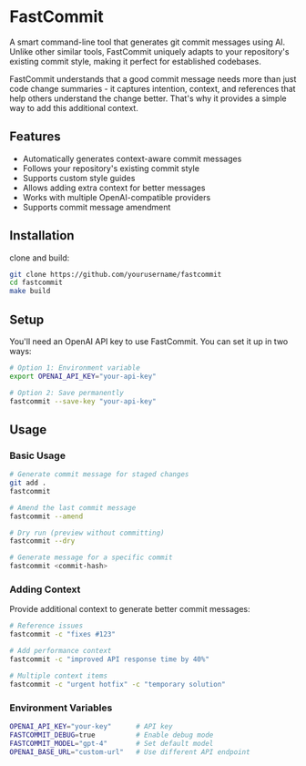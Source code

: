 # FastCommit

A smart command-line tool that generates git commit messages using AI. Unlike other similar tools, FastCommit uniquely adapts to your repository's existing commit style, making it perfect for established codebases.

FastCommit understands that a good commit message needs more than just code change summaries - it captures intention, context, and references that help others understand the change better. That's why it provides a simple way to add this additional context.

## Features

- Automatically generates context-aware commit messages
- Follows your repository's existing commit style
- Supports custom style guides
- Allows adding extra context for better messages
- Works with multiple OpenAI-compatible providers
- Supports commit message amendment

## Installation

clone and build:
```bash
git clone https://github.com/yourusername/fastcommit
cd fastcommit
make build
```

## Setup

You'll need an OpenAI API key to use FastCommit. You can set it up in two ways:

```bash
# Option 1: Environment variable
export OPENAI_API_KEY="your-api-key"

# Option 2: Save permanently
fastcommit --save-key "your-api-key"
```

## Usage

### Basic Usage
```bash
# Generate commit message for staged changes
git add .
fastcommit

# Amend the last commit message
fastcommit --amend

# Dry run (preview without committing)
fastcommit --dry

# Generate message for a specific commit
fastcommit <commit-hash>
```

### Adding Context
Provide additional context to generate better commit messages:

```bash
# Reference issues
fastcommit -c "fixes #123"

# Add performance context
fastcommit -c "improved API response time by 40%"

# Multiple context items
fastcommit -c "urgent hotfix" -c "temporary solution"
```

### Environment Variables
```bash
OPENAI_API_KEY="your-key"      # API key
FASTCOMMIT_DEBUG=true          # Enable debug mode
FASTCOMMIT_MODEL="gpt-4"       # Set default model
OPENAI_BASE_URL="custom-url"   # Use different API endpoint
```
